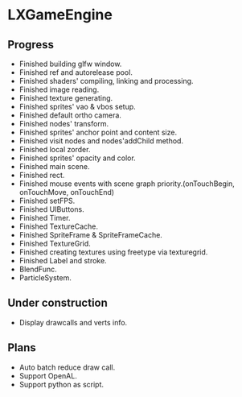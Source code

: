 # LXGameEngine

## Progress
- Finished building glfw window.
- Finished ref and autorelease pool.
- Finished shaders' compiling, linking and processing.
- Finished image reading.
- Finished texture generating.
- Finished sprites' vao & vbos setup.
- Finished default ortho camera.
- Finished nodes' transform.
- Finished sprites' anchor point and content size.
- Finished visit nodes and nodes'addChild method.
- Finished local zorder.
- Finished sprites' opacity and color.
- Finished main scene.
- Finished rect.
- Finished mouse events with scene graph priority.(onTouchBegin, onTouchMove, onTouchEnd)
- Finished setFPS.
- Finished UIButtons.
- Finished Timer.
- Finished TextureCache.
- Finished SpriteFrame & SpriteFrameCache.
- Finished TextureGrid.
- Finished creating textures using freetype via texturegrid.
- Finished Label and stroke.
- BlendFunc.
- ParticleSystem.

## Under construction
- Display drawcalls and verts info.

## Plans
- Auto batch reduce draw call.
- Support OpenAL.
- Support python as script.
